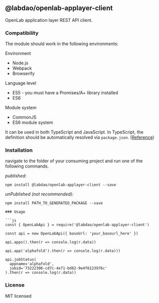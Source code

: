 ## @labdao/openlab-applayer-client

OpenLab application layer REST API client.

### Compatibility

The module should work in the following environments:

Environment
* Node.js
* Webpack
* Browserify

Language level
* ES5 - you must have a Promises/A+ library installed
* ES6

Module system
* CommonJS
* ES6 module system

It can be used in both TypeScript and JavaScript. In TypeScript, the definition should be automatically resolved via `package.json`. ([Reference](http://www.typescriptlang.org/docs/handbook/typings-for-npm-packages.html))

### Installation

navigate to the folder of your consuming project and run one of the following commands.

_published:_

```
npm install @labdao/openlab-applayer-client --save
```

_unPublished (not recommended):_

```
npm install PATH_TO_GENERATED_PACKAGE --save

### Usage

```js
const { OpenLabApi } = require('@labdao/openlab-applayer-client')

const api = new OpenLabApi({ baseUrl: 'your_baseurl_here' })

api.apps().then(r => console.log(r.data))

api.app('alphafold').then(r => console.log(r.data)))

api.jobStatus(
  appname='alphafold',
  jobid='73222306-cd7c-4e71-bd82-9e4f6123976c'
).then(r => console.log(r.data))
```

### License

MIT licensed